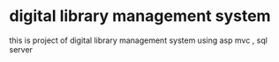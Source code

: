 # digital library management system

this is project of digital library management system using asp mvc , sql server
